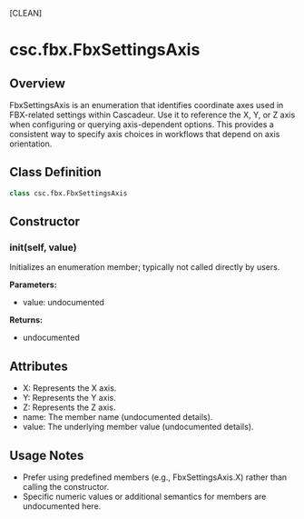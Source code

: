 [CLEAN]

# csc.fbx.FbxSettingsAxis

## Overview
FbxSettingsAxis is an enumeration that identifies coordinate axes used in FBX-related settings within Cascadeur. Use it to reference the X, Y, or Z axis when configuring or querying axis-dependent options. This provides a consistent way to specify axis choices in workflows that depend on axis orientation.

## Class Definition
```python
class csc.fbx.FbxSettingsAxis
```

## Constructor

### __init__(self, value)
Initializes an enumeration member; typically not called directly by users.

**Parameters:**
- value: undocumented

**Returns:**
- undocumented

## Attributes
- X: Represents the X axis.
- Y: Represents the Y axis.
- Z: Represents the Z axis.
- name: The member name (undocumented details).
- value: The underlying member value (undocumented details).

## Usage Notes
- Prefer using predefined members (e.g., FbxSettingsAxis.X) rather than calling the constructor.
- Specific numeric values or additional semantics for members are undocumented here.


